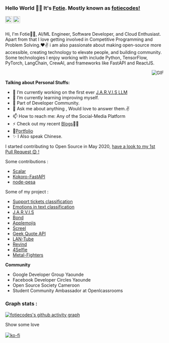 ### Hello World 👋🏾 It's [Fotie](https://fotiemconstant.github.io/). Mostly known as [fotiecodes!](https://fotiecodes.com/)

<a href="https://twitter.com/fotie_codes">
<img align="left" alt="Fotie | Twitter" width="22px" src="https://cdn.jsdelivr.net/npm/simple-icons@v3/icons/twitter.svg" />
</a>
<a href="https://www.linkedin.com/in/fotie-m-constant/">
<img align="left" alt="Fotie Prag" width="22px" src="https://cdn.jsdelivr.net/npm/simple-icons@v3/icons/linkedin.svg" />
</a>
<!-- <a href="https://www.instagram.com/fotie_codes/">
<img align="left" alt="Fotie Prag" width="22px" src="https://cdn.jsdelivr.net/npm/simple-icons@v3/icons/instagram.svg" />
</a> -->
<br />

<br />

Hi, I'm Fotie🙌🏾, AI/ML Engineer, Software Developer, and Cloud Enthusiast. Apart from that I love getting involved in Competitive Programming and Problem Solving.❤✌ i am also passionate about making open-source more accessible, creating technology to elevate people, and building community. Some technologies I enjoy working with include Python, TensorFlow, PyTorch, LangChain, CrewAI, and frameworks like FastAPI and ReactJS.

<img align="right" alt="GIF" src="https://media.giphy.com/media/USV0ym3bVWQJJmNu3N/giphy.gif" />
<br/>

**Talking about Personal Stuffs:**

- 🔭 I’m currently working on the first ever <a target="_BLANK" href="https://www.youtube.com/watch?v=qI2H6vNFbeM">J.A.R.V.I.S LLM</a>
- 🌱 I’m currently learning improving myself.
- 👯 Part of Developer Community.
- 💬 Ask me about anything , Would love to answer them.✌
- 📫 How to reach me: Any of the Social-Media Platform
- ⚡ Check out my recent [Blogs](https://blog.fotiecodes.com/)✍🏾
- 📝[Portfolio](https://fotiecodes.com/)
- ✨ I Also speak Chinese.

I started contributing to Open Source in May 2020, [have a look to my 1st Pull Request 😊 !](https://github.com/fbdevelopercircles/FbDevcCommunityContent/pull/142)

Some contributions :

- [Scalar](https://github.com/scalar/scalar/pull/473)
- [Kokoro-FastAPI](https://github.com/remsky/Kokoro-FastAPI/commits?author=FotieMConstant)
- [node-pesa](https://github.com/openpesa/node-pesa/commits?author=FotieMConstant)

Some of my project :

- [Support tickets classification](https://github.com/FotieMConstant/support-tickets-classification)
- [Emotions in text classification](https://github.com/FotieMConstant/emotions-in-text-classification)
- [J.A.R.V.I.S](https://github.com/clevaway/J.A.R.V.I.S)
- [Bond](https://github.com/clevaway/bond)
- [Applemojis](https://github.com/FotieMConstant/applemojis)
- [Screel](https://github.com/FotieMConstant/screel)
- [Geek Quote API](https://github.com/FotieMConstant/geek-quote-api)
- [LAN-Tube](https://github.com/FotieMConstant/LAN-Tube)
- [Revind](https://github.com/FotieMConstant/revind)
- [4Selfie](https://github.com/FotieMConstant/4Selfie)
- [Metal-Fighters](https://github.com/FotieMConstant/Metal-Fighters)

**Community**

- Google Developer Group Yaounde
- Facebook Developer Circles Yaounde
- Open Source Society Cameroon
- Student Community Ambassador at Openlcassrooms

### Graph stats :
[![fotiecodes's github activity graph](https://activity-graph.herokuapp.com/graph?username=FotieMConstant&theme=xcode)](https://github.com/FotieMConstant)

 Show some love <br/><br/>
[![ko-fi](https://www.ko-fi.com/img/githubbutton_sm.svg)](https://ko-fi.com/C0C32QIUS)

<!-- **Languages and Tools:**

<code><img height="20" src="https://raw.githubusercontent.com/github/explore/80688e429a7d4ef2fca1e82350fe8e3517d3494d/topics/python/python.png"></code>
<code><img height="20" src="https://cdn.icon-icons.com/icons2/2108/PNG/512/javascript_icon_130900.png"></code>
<code><img height="20" src="https://jasonpallone.com/React-icon.png"></code>
<code><img height="20" src="https://cdn.iconscout.com/icon/free/png-256/vuejs-1175052.png"></code>
<code><img height="20" src="https://raw.githubusercontent.com/github/explore/80688e429a7d4ef2fca1e82350fe8e3517d3494d/topics/mysql/mysql.png"></code>
<code><img height="20" src="https://raw.githubusercontent.com/github/explore/80688e429a7d4ef2fca1e82350fe8e3517d3494d/topics/git/git.png"></code>
<code><img height="20" src="https://raw.githubusercontent.com/github/explore/80688e429a7d4ef2fca1e82350fe8e3517d3494d/topics/terminal/terminal.png"></code>

![Fotie's github stats](https://github-readme-stats.vercel.app/api?username=FotieMConstant&show_icons=true&hide_border=true)

[![Top Langs](https://github-readme-stats.vercel.app/api/top-langs/?username=FotieMConstant&layout=compact)](https://github.com/FotieMConstant/)
 -->
